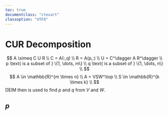 ```yaml
---
toc: true
documentclass: "ctexart"
classoption: "UTF8"
---
```

# CUR Decomposition
$$
A \simeq C U R \\
C = A(:,q) \\
R = A(p,:) \\
U = C^\dagger A R^\dagger \\
p \text{ is a subset of } \{1, \dots, m\} \\
q \text{ is a subset of } \{1, \dots, n\} \\
$$
$$
A  \in \mathbb{R}^{m \times n} \\
A = VSW^\top \\
S \in \mathbb{R}^{k \times k} \\
$$
DEIM then is used to find $p$ and $q$ from $V$ and $W$.
## $p$
